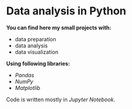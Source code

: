 # Data analysis in Python
**You can find here my small projects with:**
* data preparation
* data analysis
* data visualization 


**Using following libraries:**
* *Pandas*
* *NumPy*
* *Matplotlib*


Code is written mostly in *Jupyter Notebook*.
